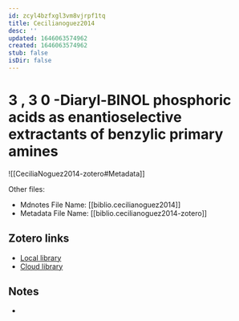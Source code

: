 ```yaml
---
id: zcyl4bzfxgl3vm8vjrpf1tq
title: Cecilianoguez2014
desc: ''
updated: 1646063574962
created: 1646063574962
stub: false
isDir: false
---
```

# 3 , 3 0 -Diaryl-BINOL phosphoric acids as enantioselective extractants of benzylic primary amines

![[CeciliaNoguez2014-zotero#Metadata]]

Other files:
* Mdnotes File Name: [[biblio.cecilianoguez2014]]
* Metadata File Name: [[biblio.cecilianoguez2014-zotero]]

##  Zotero links
* [Local library](zotero://select/items/1_YPDE5I8H)
* [Cloud library](http://zotero.org/users/7593438/items/YPDE5I8H)

## Notes
- 
